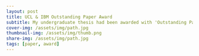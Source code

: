 ```yaml
---
layout: post
title: UCL & IBM Outstanding Paper Award
subtitle: My undergraduate thesis had been awarded with 'Outstanding Paper' sponsered by UCL & IBM!
cover-img: /assets/img/path.jpg
thumbnail-img: /assets/img/thumb.png
share-img: /assets/img/path.jpg
tags: [paper, award]
---
```

